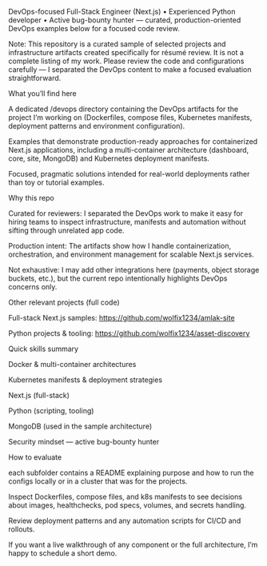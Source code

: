 DevOps-focused Full-Stack Engineer (Next.js) • Experienced Python developer • Active bug-bounty hunter — curated, production-oriented DevOps examples below for a focused code review.

Note: This repository is a curated sample of selected projects and infrastructure artifacts created specifically for résumé review. It is not a complete listing of my work. Please review the code and configurations carefully — I separated the DevOps content to make a focused evaluation straightforward.

What you’ll find here

A dedicated /devops directory containing the DevOps artifacts for the project I’m working on (Dockerfiles, compose files, Kubernetes manifests, deployment patterns and environment configuration).

Examples that demonstrate production-ready approaches for containerized Next.js applications, including a multi-container architecture (dashboard, core, site, MongoDB) and Kubernetes deployment manifests.

Focused, pragmatic solutions intended for real-world deployments rather than toy or tutorial examples.

Why this repo

Curated for reviewers: I separated the DevOps work to make it easy for hiring teams to inspect infrastructure, manifests and automation without sifting through unrelated app code.

Production intent: The artifacts show how I handle containerization, orchestration, and environment management for scalable Next.js services.

Not exhaustive: I may add other integrations here (payments, object storage buckets, etc.), but the current repo intentionally highlights DevOps concerns only.

Other relevant projects (full code)

Full-stack Next.js samples: https://github.com/wolfix1234/amlak-site

Python projects & tooling: https://github.com/wolfix1234/asset-discovery

Quick skills summary

Docker & multi-container architectures

Kubernetes manifests & deployment strategies

Next.js (full-stack)

Python (scripting, tooling)

MongoDB (used in the sample architecture)

Security mindset — active bug-bounty hunter

How to evaluate

each subfolder contains a README explaining purpose and how to run the configs locally or in a cluster that was for the projects.

Inspect Dockerfiles, compose files, and k8s manifests to see decisions about images, healthchecks, pod specs, volumes, and secrets handling.

Review deployment patterns and any automation scripts for CI/CD and rollouts.

If you want a live walkthrough of any component or the full architecture, I’m happy to schedule a short demo.

